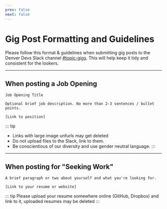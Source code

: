 ```yaml
---
prev: false
next: false
---
```

# Gig Post Formatting and Guidelines


Please follow this format & guidelines when submitting gig posts to the Denver Devs Slack channel [#topic-gigs](https://denver-devs.slack.com/app_redirect?channel=topic-gigs). This will help keep it tidy and consistent for the lookers.

------

## When posting a Job Opening
```
Job Opening Title

Optional brief job description. No more than 2-3 sentences / bullet points.

[Link to position]
```
::: tip
- Links with large image unfurls may get deleted
- Do not upload files to the Slack, link to them.
- Be conscientious of our diversity and use gender neutral language.
:::

---

## When posting for "Seeking Work"
```
A brief paragraph or two about yourself and what you're looking for.

[Link to your resume or website]
```

::: tip
Please upload your resume somewhere online (GitHub, Dropbox) and link to it, uploaded resumes may be deleted
:::
